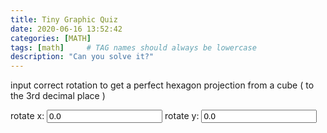 ```yaml
---
title: Tiny Graphic Quiz
date: 2020-06-16 13:52:42 
categories: [MATH]
tags: [math]     # TAG names should always be lowercase
description: "Can you solve it?"
---
```

<html>
<!doctype html>
<html lang="en">



<body>
    <canvas id="glcanvas" width="512" height="512"></canvas>
</body>
<p>input correct rotation to get a perfect hexagon projection from a cube ( to the 3rd decimal place )</p>
<p>
    <label> rotate x:</label>
    <input id="rotationX" value="0.0" />
    <label> rotate y:</label>
    <input id="rotationY" value="0.0" />
</p>
<p id="annouce"></p>
<script src="/assets/tiny-graphic-quiz/md5.js"></script>
<script src="/assets/tiny-graphic-quiz/gl-matrix.js"></script>
<script src="/assets/tiny-graphic-quiz/webgl-demo.js"></script>
<script>
    //verify answer
    function checkAnswer() {
        strRotX = document.getElementById("rotationX").value;
        x1 = strRotX.substring(0, 6);

        strRotY = document.getElementById("rotationY").value;
        y1 = strRotY.substring(0, 3);
        if (hex_md5(x1) == "2e701aaec0ad662299588c57cb105034" && hex_md5(y1) == "6c8349cc7260ae62e3b1396831a8398f")
		{
            document.getElementById("annouce").innerHTML = "The answer is correct!"
			document.getElementById("annouce").style.color = "green"
		}
        else
		{
            document.getElementById("annouce").innerHTML = "the answer is incorrect."
			document.getElementById("annouce").style.color = "red"
			}
        requestAnimationFrame(checkAnswer);
    }
    requestAnimationFrame(checkAnswer);
</script>
</html>
